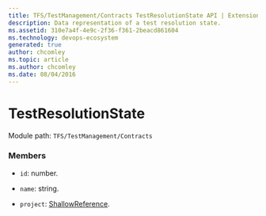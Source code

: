 ```yaml
---
title: TFS/TestManagement/Contracts TestResolutionState API | Extensions for Azure DevOps Services
description: Data representation of a test resolution state.
ms.assetid: 310e7a4f-4e9c-2f36-f361-2beacd861604
ms.technology: devops-ecosystem
generated: true
author: chcomley
ms.topic: article
ms.author: chcomley
ms.date: 08/04/2016
---
```


# TestResolutionState

Module path: `TFS/TestManagement/Contracts`

### Members

* `id`: number.

* `name`: string.

* `project`: [ShallowReference](../../../TFS/TestManagement/Contracts/ShallowReference.md).
